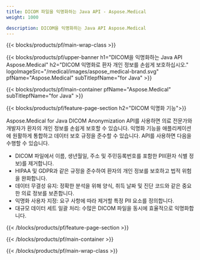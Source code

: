 ```yaml
---
title: DICOM 파일을 익명화하는 Java API - Aspose.Medical
weight: 1000

description: DICOM을 익명화하는 Java API Aspose.Medical 
---
```


{{< blocks/products/pf/main-wrap-class >}}

{{< blocks/products/pf/upper-banner h1="DICOM을 익명화하는 Java API Aspose.Medical" h2="DICOM 익명화로 환자 개인 정보를 손쉽게 보호하십시오." logoImageSrc="/medical/images/aspose_medical-brand.svg" pfName="Aspose.Medical" subTitlepfName="for Java" >}}

{{< blocks/products/pf/main-container pfName="Aspose.Medical" subTitlepfName="for Java" >}}

{{< blocks/products/pf/feature-page-section h2="DICOM 익명화 기능">}}

<p>Aspose.Medical for Java DICOM Anonymization API를 사용하면 의료 전문가와 개발자가 환자의 개인 정보를 손쉽게 보호할 수 있습니다. 익명화 기능을 애플리케이션에 원활하게 통합하고 데이터 보호 규정을 준수할 수 있습니다. API를 사용하면 다음을 수행할 수 있습니다.</p>

<ul>
<li>DICOM 파일에서 이름, 생년월일, 주소 및 주민등록번호를 포함한 PII(환자 식별 정보)를 제거합니다.</li>
<li>HIPAA 및 GDPR과 같은 규정을 준수하여 환자의 개인 정보를 보호하고 법적 위험을 완화합니다.</li>
<li>데이터 무결성 유지: 정확한 분석을 위해 양식, 취득 날짜 및 진단 코드와 같은 중요한 의료 정보를 보존합니다.</li>
<li>익명화 사용자 지정: 요구 사항에 따라 제거할 특정 PII 요소를 정의합니다.</li>
<li>대규모 데이터 세트 일괄 처리: 수많은 DICOM 파일을 동시에 효율적으로 익명화합니다.</li>
</ul>

{{< /blocks/products/pf/feature-page-section >}}

{{< /blocks/products/pf/main-container >}}

{{< /blocks/products/pf/main-wrap-class >}}